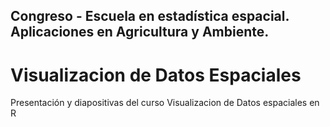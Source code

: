 ## Congreso - Escuela en estadística espacial. Aplicaciones en Agricultura y Ambiente.
# Visualizacion de Datos Espaciales
Presentación y diapositivas del curso Visualizacion de Datos espaciales en R
